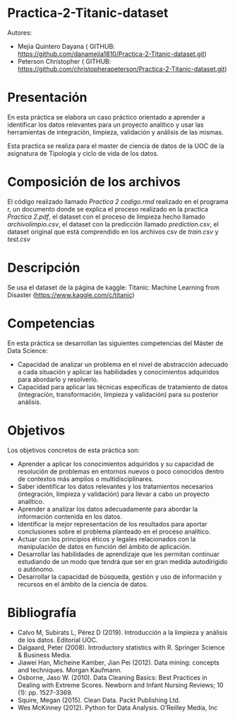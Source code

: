 # Practica-2-Titanic-dataset
Autores: 
- Mejia Quintero Dayana ( GITHUB: https://github.com/danamejia1810/Practica-2-Titanic-dataset.git)
- Peterson Christopher ( GITHUB: https://github.com/christopherapeterson/Practica-2-Titanic-dataset.git)
 

# Presentación
En esta práctica se elabora un caso práctico orientado a aprender a identificar los datos relevantes para un proyecto analítico y usar las herramientas de integración, limpieza, validación
y análisis de las mismas.

Esta practica se realiza para el master de ciencia de datos de la UOC de la asignatura de Tipología y ciclo de vida de los datos.  

# Composición de los archivos
El código realizado llamado *Practica 2 codigo.rmd* realizado en el programa r, un documento donde se explica el proceso realizado en la practica *Practica 2.pdf*, el dataset con el proceso de limpieza hecho llamado *archivolimpio.csv*, el dataset con la predicción llamado *prediction.csv*, el dataset original que está comprendido en los archivos csv de *train.csv* y *test.csv*

# Descripción
Se usa el dataset de la página de kaggle: Titanic: Machine Learning from Disaster (https://www.kaggle.com/c/titanic)

# Competencias
En esta práctica se desarrollan las siguientes competencias del Máster de Data Science:
- Capacidad de analizar un problema en el nivel de abstracción adecuado a cada situación y aplicar las habilidades y conocimientos adquiridos para abordarlo y resolverlo.
- Capacidad para aplicar las técnicas específicas de tratamiento de datos (integración, transformación, limpieza y validación) para su posterior análisis.

# Objetivos
Los objetivos concretos de esta práctica son:
- Aprender a aplicar los conocimientos adquiridos y su capacidad de resolución de problemas en entornos nuevos o poco conocidos dentro de contextos más amplios o
multidisciplinares.
- Saber identificar los datos relevantes y los tratamientos necesarios (integración, limpieza y validación) para llevar a cabo un proyecto analítico.
- Aprender a analizar los datos adecuadamente para abordar la información contenida en los datos.
- Identificar la mejor representación de los resultados para aportar conclusiones sobre el problema planteado en el proceso analítico.
- Actuar con los principios éticos y legales relacionados con la manipulación de datos en función del ámbito de aplicación.
- Desarrollar las habilidades de aprendizaje que les permitan continuar estudiando de un modo que tendrá que ser en gran medida autodirigido o autónomo.
- Desarrollar la capacidad de búsqueda, gestión y uso de información y recursos en el ámbito de la ciencia de datos. 

# Bibliografía

- Calvo M, Subirats L, Pérez D (2019). Introducción a la limpieza y análisis de los datos. Editorial UOC.
- Dalgaard, Peter (2008). Introductory statistics with R. Springer Science & Business Media.
- Jiawei Han, Micheine Kamber, Jian Pei (2012). Data mining: concepts and techniques. Morgan Kaufmann.
- Osborne, Jaso W. (2010). Data Cleaning Basics: Best Practices in Dealing with Extreme Scores. Newborn and Infant Nursing Reviews; 10 (1): pp. 1527-3369.
- Squire, Megan (2015). Clean Data. Packt Publishing Ltd.
- Wes McKinney (2012). Python for Data Analysis. O’Reilley Media, Inc
